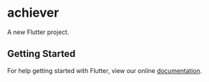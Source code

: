 # achiever

A new Flutter project.

## Getting Started

For help getting started with Flutter, view our online
[documentation](https://flutter.io/).
